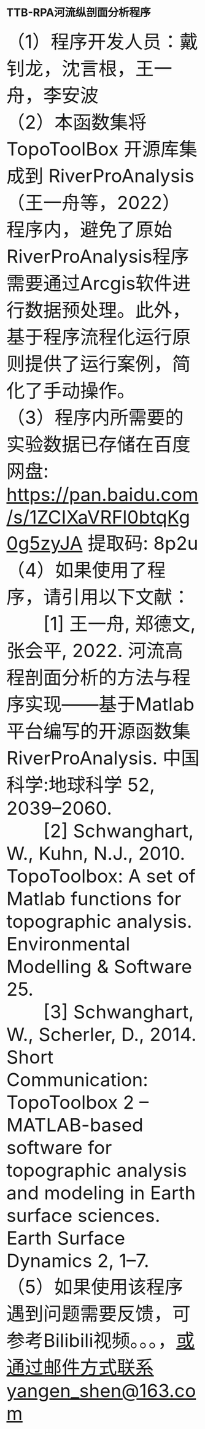 # TTB-RPA河流纵剖面分析程序
<font size=18>（1）程序开发人员：戴钊龙，沈言根，王一舟，李安波  
（2）本函数集将 TopoToolBox 开源库集成到 RiverProAnalysis（王一舟等，2022） 程序内，避免了原始 RiverProAnalysis程序需要通过Arcgis软件进行数据预处理。此外，基于程序流程化运行原则提供了运行案例，简化了手动操作。  
（3）程序内所需要的实验数据已存储在百度网盘: https://pan.baidu.com/s/1ZCIXaVRFl0btqKg0g5zyJA 提取码: 8p2u   
（4）如果使用了程序，请引用以下文献：  
&emsp;&emsp;[1] 王一舟, 郑德文, 张会平, 2022. 河流高程剖面分析的方法与程序实现——基于Matlab平台编写的开源函数集RiverProAnalysis. 中国科学:地球科学 52, 2039–2060.  
&emsp;&emsp;[2]  Schwanghart, W., Kuhn, N.J., 2010. TopoToolbox: A set of Matlab functions for topographic analysis. Environmental Modelling & Software 25.  
&emsp;&emsp;[3]  Schwanghart, W., Scherler, D., 2014. Short Communication: TopoToolbox 2 – MATLAB-based software for topographic analysis and modeling in Earth surface sciences. Earth Surface Dynamics 2, 1–7.   
（5）如果使用该程序遇到问题需要反馈，可参考Bilibili视频。。。，或通过邮件方式联系yangen_shen@163.com </font>

